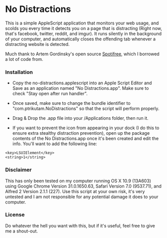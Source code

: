 # No Distractions

This is a simple AppleScript application that monitors your web usage, and scolds you every time it detects you on a page that is distracting (Right now, that's facebook, twitter, reddit, and imgur). It runs silently in the background of your computer, and automatically closes the offending tab whenever a distracting website is detected.  

Much thank to Artem Gordinsky's open source [Spotifree](https://github.com/ArtemGordinsky/SpotiFree), which I borrowed a lot of code from.

### Installation

* Copy the no-distractions.applescript into an Apple Script Editor and Save as an application named "No Distractions.app". Make sure to check "Stay open after run handler".
* Once saved, make sure to change the bundle identifier to "com.ptrikutam.NoDistractions" so that the script will perform properly.
* Drag & Drop the .app file into your /Applications folder, then run it.

* If you want to prevent the icon from appearing in your dock (I do this to ensure extra stealthy distraction prevention), open up the package contents of the No Distractions.app once it's been created and edit the info. You'll want to add the following line:

```
<key>LSUIElement</key>
<string>1</string>
```

### Disclaimer
This has only been tested on my computer running OS X 10.9 (13A603) using Google Chrome Version 31.0.1650.63, Safari Version 7.0 (9537.71), and Alfred 2 Version 2.1.1 (227). Use this script at your own risk, it's very untested and I am not responsible for any potential damage it does to your computer.

### License

Do whatever the hell you want with this, but if it's useful, feel free to give me a shout-out. 